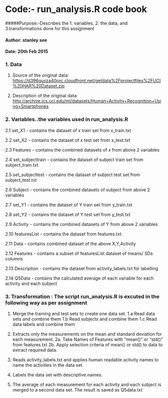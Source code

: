 
# Code:- run_analysis.R code book
#####Purpose:-Describes the 1. variables, 2. the data, and 3.transformations done for this assignment
#### Author: stanley see
#### Date: 20th Feb 2015

### 1. Data
1. Source of the original data: https://d396qusza40orc.cloudfront.net/getdata%2Fprojectfiles%2FUCI%20HAR%20Dataset.zip

2. Description of the original data: http://archive.ics.uci.edu/ml/datasets/Human+Activity+Recognition+Using+Smartphones


### 2. Variables..the variables used in run_analysis.R

2.1 set_X1 -  contains the dataset of  x train set from x_train.txt

2.2 set_X2 - contains the dataset of  x test set from x_test.txt

2.3 Features - contains the combined datasets of x from above 2 variables

2.4 set_subjecttrain - contains the dataset of subject train set from subject_train.txt

2.5 set_subjecttest - contains the dataset of subject test set from subject_test.txt

2.6 Subject - contains the combined datasets of subject from above 2 variables

2.7 set_Y1  -  contains the dataset of  Y train set from y_train.txt

2.8 set_Y2 - contains the dataset of  Y test set from y_test.txt

2.9 Activity - contains the combined datasets of Y from above 2 variables

2.10 featuresList - contains the dataset from features.txt 

2.11 Data - contains combined dataset of the above X,Y,Activity

2.12 Features - contains a subset of featuresList dataset of means/ SDs columns

2.13 Description - contains the dataset from activity_labels.txt for labelling

2.14 Q5Data - contains the calculated average of each variable for each activity and each subject

### 3. Transformation : The script run_analysis.R is excuted in the following way as per assignment

1. Merge the training and test sets to create one data set.
    1.a Read data sets and combine them
    1.b Read subjects and combine them
    1.c Read data labels and combine them

2. Extracts only the measurements on the mean and standard deviation for each measurement.
    2a. Take Names of Features with “mean()” or “std()” from features.txt
    2b. Apply selection criteria of mean() or std() to data to extract required data.

3. Reads activity_labels.txt and applies human readable activity names to name the activities in the data set.

4. Labels the data set with descriptive names. 

5. The average of each measurement for each activity and each subject is merged to a second data set. The result is saved as Q5data.txt 
